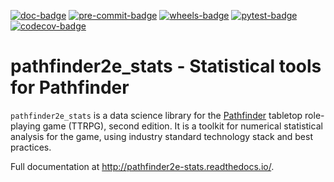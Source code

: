 [![doc-badge](https://readthedocs.org/projects/pathfinder2e-stats/badge/?version=latest)](https://readthedocs.org/projects/pathfinder2e-stats/builds/)
[![pre-commit-badge](https://github.com/crusaderky/pathfinder2e_stats/actions/workflows/pre-commit.yml/badge.svg)](https://github.com/crusaderky/pathfinder2e_stats/actions)
[![wheels-badge](https://github.com/crusaderky/pathfinder2e_stats/actions/workflows/wheels.yml/badge.svg)](https://github.com/crusaderky/pathfinder2e_stats/actions)
[![pytest-badge](https://github.com/crusaderky/pathfinder2e_stats/actions/workflows/pytest.yml/badge.svg)](https://github.com/crusaderky/pathfinder2e_stats/actions)
[![codecov-badge](https://codecov.io/gh/crusaderky/pathfinder2e_stats/branch/main/graph/badge.svg)](https://codecov.io/gh/crusaderky/pathfinder2e_stats/branch/main)

# pathfinder2e_stats - Statistical tools for Pathfinder

`pathfinder2e_stats` is a data science library for the
[Pathfinder](https://paizo.com/pathfinder/) tabletop role-playing game (TTRPG),
second edition. It is a toolkit for numerical statistical analysis for the game,
using industry standard technology stack and best practices.

Full documentation at http://pathfinder2e-stats.readthedocs.io/.
